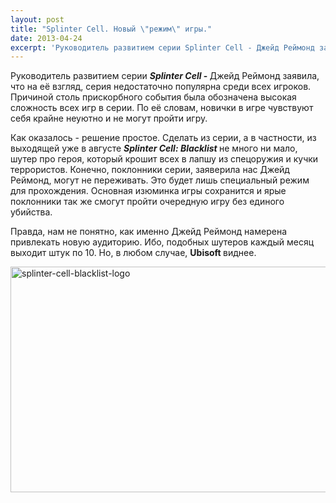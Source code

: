 ```yaml
---
layout: post
title: "Splinter Cell. Новый \"режим\" игры."
date: 2013-04-24
excerpt: 'Руководитель развитием серии Splinter Cell - Джейд Реймонд заявила, что на её взгляд, серия недостаточно популярна среди всех игроков. Причина - высокая сложность всех игр в серии...'
---
```


Руководитель развитием серии <b><em>Splinter Cell</em> - </b>Джейд Реймонд заявила, что на её взгляд, серия недостаточно популярна среди всех игроков. Причиной столь прискорбного события была обозначена высокая сложность всех игр в серии. По её словам, новички в игре чувствуют себя крайне неуютно и не могут пройти игру.

Как оказалось - решение простое. Сделать из серии, а в частности, из выходящей уже в августе <b><em>Splinter Cell: </em></b><em><b>Blacklist</b></em><b> </b>не много ни мало, шутер про героя, который крошит всех в лапшу из спецоружия и кучки террористов. Конечно, поклонники серии, заяверила нас Джейд Реймонд, могут не переживать. Это будет лишь специальный режим для прохождения. Основная изюминка игры сохранится и ярые поклонники так же смогут пройти очередную игру без единого убийства.

Правда, нам не понятно, как именно Джейд Реймонд намерена привлекать новую аудиторию. Ибо, подобных шутеров каждый месяц выходит штук по 10. Но, в любом случае, <strong>Ubisoft </strong>виднее.

<a href="http://gamersoul.ru/wp-content/uploads/2013/04/splinter-cell-blacklist-logo.jpg"><img class="size-full wp-image-2152 aligncenter" alt="splinter-cell-blacklist-logo" src="http://gamersoul.ru/wp-content/uploads/2013/04/splinter-cell-blacklist-logo.jpg" width="512" height="361" /></a>

&nbsp;